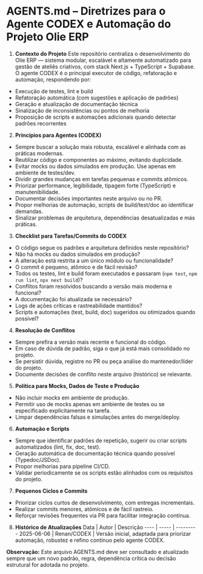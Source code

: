 # AGENTS.md – Diretrizes para o Agente CODEX e Automação do Projeto Olie ERP

1. **Contexto do Projeto**
Este repositório centraliza o desenvolvimento do Olie ERP — sistema modular, escalável e altamente automatizado para gestão de ateliês criativos, com stack Next.js + TypeScript + Supabase.
O agente CODEX é o principal executor de código, refatoração e automação, respondendo por:
- Execução de testes, lint e build
- Refatoração automática (com sugestões e aplicação de padrões)
- Geração e atualização de documentação técnica
- Sinalização de inconsistências ou pontos de melhoria
- Proposição de scripts e automações adicionais quando detectar padrões recorrentes

2. **Princípios para Agentes (CODEX)**
- Sempre buscar a solução mais robusta, escalável e alinhada com as práticas modernas.
- Reutilizar código e componentes ao máximo, evitando duplicidade.
- Evitar mocks ou dados simulados em produção. Use apenas em ambiente de testes/dev.
- Dividir grandes mudanças em tarefas pequenas e commits atômicos.
- Priorizar performance, legibilidade, tipagem forte (TypeScript) e manutenibilidade.
- Documentar decisões importantes neste arquivo ou no PR.
- Propor melhorias de automação, scripts de build/test/doc ao identificar demandas.
- Sinalizar problemas de arquitetura, dependências desatualizadas e más práticas.

3. **Checklist para Tarefas/Commits do CODEX**
- O código segue os padrões e arquitetura definidos neste repositório?
- Não há mocks ou dados simulados em produção?
- A alteração está restrita a um único módulo ou funcionalidade?
- O commit é pequeno, atômico e de fácil revisão?
- Todos os testes, lint e build foram executados e passaram (`npm test`, `npm run lint`, `npx next build`)?
- Conflitos foram resolvidos buscando a versão mais moderna e funcional?
- A documentação foi atualizada se necessário?
- Logs de ações críticas e rastreabilidade mantidos?
- Scripts e automações (test, build, doc) sugeridos ou otimizados quando possível?

4. **Resolução de Conflitos**
- Sempre prefira a versão mais recente e funcional do código.
- Em caso de dúvida de padrão, siga o que já está mais consolidado no projeto.
- Se persistir dúvida, registre no PR ou peça análise do mantenedor/líder do projeto.
- Documente decisões de conflito neste arquivo (histórico) se relevante.

5. **Política para Mocks, Dados de Teste e Produção**
- Não incluir mocks em ambiente de produção.
- Permitir uso de mocks apenas em ambiente de testes ou se especificado explicitamente na tarefa.
- Limpar dependências falsas e simulações antes do merge/deploy.

6. **Automação e Scripts**
- Sempre que identificar padrões de repetição, sugerir ou criar scripts automatizados (lint, fix, doc, test).
- Geração automática de documentação técnica quando possível (Typedoc/JSDoc).
- Propor melhorias para pipeline CI/CD.
- Validar periodicamente se os scripts estão alinhados com os requisitos do projeto.

7. **Pequenos Ciclos e Commits**
- Priorizar ciclos curtos de desenvolvimento, com entregas incrementais.
- Realizar commits menores, atômicos e de fácil rastreio.
- Reforçar revisões frequentes via PR para facilitar integração contínua.

8. **Histórico de Atualizações**
Data | Autor | Descrição
---- | ----- | ---------
2025-06-06 | Renan/CODEX | Versão inicial, adaptada para priorizar automação, robustez e refino contínuo pelo agente CODEX.

**Observação:** Este arquivo AGENTS.md deve ser consultado e atualizado sempre que um novo padrão, regra, dependência crítica ou decisão estrutural for adotada no projeto.
